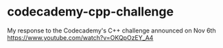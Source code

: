 # codecademy-cpp-challenge
My response to the Codecademy's C++ challenge announced on Nov 6th https://www.youtube.com/watch?v=OKQpOzEY_A4
